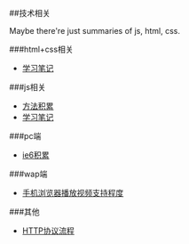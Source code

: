 ##技术相关

Maybe there're just summaries of js, html, css.

###html+css相关
- [学习笔记](./html+css相关/学习笔记/)

###js相关
- [方法积累](./js相关/方法积累/)
- [学习笔记](./js相关/学习笔记/)

###pc端
- [ie6积累](./pc端/ie6积累/)

###wap端
- [手机浏览器播放视频支持程度](./wap端/手机浏览器播放视频支持程度/)

###其他
- [HTTP协议流程](./其他/HTTP协议流程/)